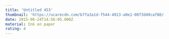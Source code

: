 ```yaml
---
title: 'Untitled 453'
thumbnail: 'https://ucarecdn.com/b77a3a1d-f544-4913-a0e1-00f3d49caf80/'
date: 2015-06-24T14:56:05.000Z
material: Ink on paper
rating: 4
---
```

